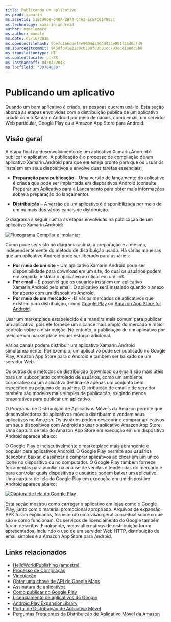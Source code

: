 ```yaml
---
title: Publicando um aplicativo
ms.prod: xamarin
ms.assetid: 51E19000-040A-2B74-C462-EC57C617085C
ms.technology: xamarin-android
author: mgmclemore
ms.author: mamcle
ms.date: 02/16/2018
ms.openlocfilehash: 99efc1b6cbef4e9004da564d433e891f36d0df49
ms.sourcegitcommit: 945df041e2180cb20af08b83cc703ecd1aedc6b0
ms.translationtype: HT
ms.contentlocale: pt-BR
ms.lasthandoff: 04/04/2018
ms.locfileid: "30764030"
---
```

# <a name="publishing-an-application"></a>Publicando um aplicativo

Quando um bom aplicativo é criado, as pessoas querem usá-lo. Esta seção aborda as etapas envolvidas com a distribuição pública de um aplicativo criado com o Xamarin.Android por meio de canais, como email, um servidor Web particular, Google Play ou a Amazon App Store para Android.


## <a name="overview"></a>Visão geral

A etapa final no desenvolvimento de um aplicativo Xamarin.Android é publicar o aplicativo. A publicação é o processo de compilação de um aplicativo Xamarin.Android para que ele esteja pronto para que os usuários instalem em seus dispositivos e envolve duas tarefas essenciais:

-   **Preparação para publicação** &ndash; Uma versão de lançamento do aplicativo é criada que pode ser implantada em dispositivos Android (consulte [Preparar um Aplicativo para a Lançamento](~/android/deploy-test/release-prep/index.md) para obter mais informações sobre a preparação do lançamento).

-   **Distribuição** &ndash; A versão de um aplicativo é disponibilizada por meio de um ou mais dos vários canais de distribuição.

O diagrama a seguir ilustra as etapas envolvidas na publicação de um aplicativo Xamarin.Android:

[![Fluxograma Compilar e implantar](images/build-and-deploy-steps.png)](images/build-and-deploy-steps.png#lightbox)

Como pode ser visto no diagrama acima, a preparação é a mesma, independentemente do método de distribuição usado. Há várias maneiras que um aplicativo Android pode ser liberado para usuários:

-   **Por meio de um site** &ndash; Um aplicativo Xamarin.Android pode ser disponibilidade para download em um site, do qual os usuários podem, em seguida, instalar o aplicativo ao clicar em um link.
-   **Por email** &ndash; É possível que os usuários instalem um aplicativo Xamarin.Android pelo email. O aplicativo será instalado quando o anexo for aberto com um dispositivo Android.
-   **Por meio de um mercado** &ndash; Há vários mercados de aplicativos que existem para distribuição, como [Google Play](http://play.google.com/) ou [Amazon App Store for Android](http://www.amazon.com/mobile-apps/b?ie=UTF8&node=2350149011).


Usar um marketplace estabelecido é a maneira mais comum para publicar um aplicativo, pois ele fornece um alcance mais amplo do mercado e maior controle sobre a distribuição. No entanto, a publicação de um aplicativo por meio de um marketplace requer esforço adicional.

Vários canais podem distribuir um aplicativo Xamarin.Android simultaneamente. Por exemplo, um aplicativo pode ser publicado no Google Play, Amazon App Store para o Android e também ser baixado de um servidor Web.

Os outros dois métodos de distribuição (download ou email) são mais úteis para um subconjunto controlado de usuários, como um ambiente corporativo ou um aplicativo destina-se apenas um conjunto bem específico ou pequeno de usuários.
Distribuição de email e de servidor também são modelos mais simples de publicação, exigindo menos preparativos para publicar um aplicativo.

O Programa de Distribuição de Aplicativos Móveis da Amazon permite que desenvolvedores de aplicativos móveis distribuam e vendam seus aplicativos no Amazon. Os usuários podem descobrir e comprar aplicativos em seus dispositivos com Android ao usar o aplicativo Amazon App Store. Uma captura de tela do Amazon App Store em execução em um dispositivo Android aparece abaixo:

O Google Play é indiscutivelmente o marketplace mais abrangente e popular para aplicativos Android. O Google Play permite aos usuários descobrir, baixar, classificar e comprar aplicativos ao clicar em um único ícone no dispositivo ou no computador. O Google Play também fornece ferramentas para auxiliar na análise de vendas e tendências do mercado e para controlar quais dispositivos e usuários podem baixar um aplicativo. Uma captura de tela do Google Play em execução em um dispositivo Android aparece abaixo:

[![Captura de tela do Google Play](images/google-play-app.png)](images/google-play-app.png#lightbox)

Esta seção mostrou como carregar o aplicativo em lojas como o Google Play, junto com o material promocional apropriado. Arquivos de expansão APK foram explicados, fornecendo uma visão geral conceitual sobre o que são e como funcionam. Os serviços de licenciamento do Google também foram descritos. Finalmente, meios alternativos de distribuição foram apresentados, incluindo o uso de um servidor Web HTTP, distribuição de email simples e a Amazon App Store para Android.


## <a name="related-links"></a>Links relacionados

- [HelloWorldPublishing (amostra)](https://developer.xamarin.com/samples/monodroid/HelloWorldPublishing/)
- [Processo de Compilação](~/android/deploy-test/building-apps/build-process.md)
- [Vinculação](~/android/deploy-test/linker.md)
- [Obter uma chave de API do Google Maps](~/android/platform/maps-and-location/maps/obtaining-a-google-maps-api-key.md)
- [Assinatura de aplicativos](https://source.android.com/security/apksigning/)
- [Como publicar no Google Play](http://developer.android.com/distribute/googleplay/publish/index.html)
- [Licenciamento de aplicativos do Google](http://developer.android.com/guide/google/play/licensing/index.html)
- [Android.Play.ExpansionLibrary](https://github.com/mattleibow/Android.Play.ExpansionLibrary)
- [Portal de Distribuição de Aplicativo Móvel](https://developer.amazon.com/welcome.html)
- [Perguntas Frequentes da Distribuição de Aplicativo Móvel da Amazon](https://developer.amazon.com/help/faq.html)
